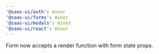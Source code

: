 ```yaml
---
'@saas-ui/auth': minor
'@saas-ui/forms': minor
'@saas-ui/modals': minor
'@saas-ui/react': minor
---
```


Form now accepts a render function with form state props.

